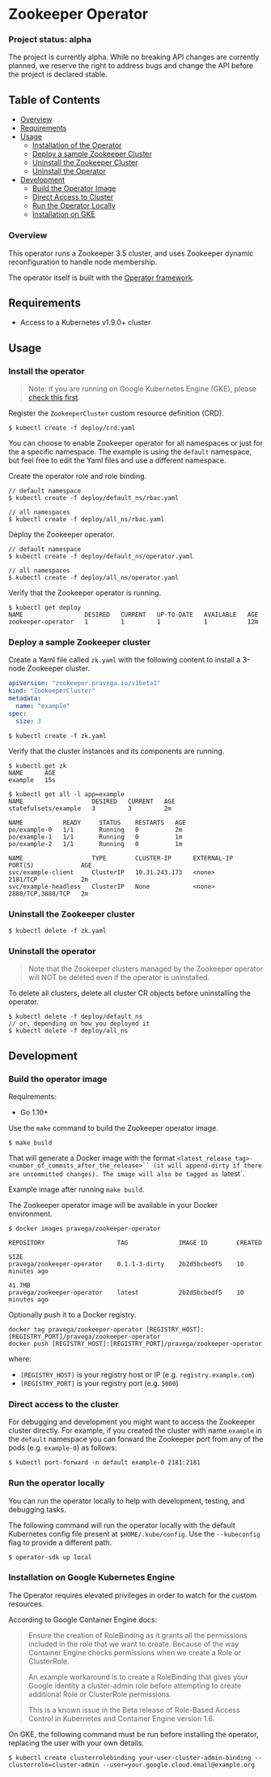 # Zookeeper Operator

### Project status: alpha

The project is currently alpha. While no breaking API changes are currently planned, we reserve the right to address bugs and change the API before the project is declared stable.

## Table of Contents

 * [Overview](#overview)
 * [Requirements](#requirements)
 * [Usage](#usage)    
    * [Installation of the Operator](#install-the-operator)
    * [Deploy a sample Zookeeper Cluster](#deploy-a-sample-zookeeper-cluster)
    * [Uninstall the Zookeeper Cluster](#uninstall-the-zookeeper-cluster)
    * [Uninstall the Operator](#uninstall-the-operator)
 * [Development](#development)
    * [Build the Operator Image](#build-the-operator-image)
    * [Direct Access to Cluster](#direct-access-to-the-cluster)
    * [Run the Operator Locally](#run-the-operator-locally)
    * [Installation on GKE](#installation-on-google-kubernetes-engine)



### Overview

This operator runs a Zookeeper 3.5 cluster, and uses Zookeeper dynamic reconfiguration to handle node membership.

The operator itself is built with the [Operator framework](https://github.com/operator-framework/operator-sdk).

## Requirements

- Access to a Kubernetes v1.9.0+ cluster

## Usage

### Install the operator

> Note: if you are running on Google Kubernetes Engine (GKE), please [check this first](#installation-on-google-kubernetes-engine).

Register the `ZookeeperCluster` custom resource definition (CRD).

```
$ kubectl create -f deploy/crd.yaml
```

You can choose to enable Zookeeper operator for all namespaces or just for the a specific namespace. The example is using the `default` namespace, but feel free to edit the Yaml files and use a different namespace.

Create the operator role and role binding.

```
// default namespace
$ kubectl create -f deploy/default_ns/rbac.yaml

// all namespaces
$ kubectl create -f deploy/all_ns/rbac.yaml
```

Deploy the Zookeeper operator.

```
// default namespace
$ kubectl create -f deploy/default_ns/operator.yaml

// all namespaces
$ kubectl create -f deploy/all_ns/operator.yaml
```

Verify that the Zookeeper operator is running.

```
$ kubectl get deploy
NAME                 DESIRED   CURRENT   UP-TO-DATE   AVAILABLE   AGE
zookeeper-operator   1         1         1            1           12m
```

### Deploy a sample Zookeeper cluster

Create a Yaml file called `zk.yaml` with the following content to install a 3-node Zookeeper cluster.

```yaml
apiVersion: "zookeeper.pravega.io/v1beta1"
kind: "ZookeeperCluster"
metadata:
  name: "example"
spec:
  size: 3
```

```
$ kubectl create -f zk.yaml
```

Verify that the cluster instances and its components are running.

```
$ kubectl get zk
NAME      AGE
example   15s
```

```
$ kubectl get all -l app=example
NAME                   DESIRED   CURRENT   AGE
statefulsets/example   3         3         2m

NAME           READY     STATUS    RESTARTS   AGE
po/example-0   1/1       Running   0          2m
po/example-1   1/1       Running   0          1m
po/example-2   1/1       Running   0          1m

NAME                   TYPE        CLUSTER-IP      EXTERNAL-IP   PORT(S)             AGE
svc/example-client     ClusterIP   10.31.243.173   <none>        2181/TCP            2m
svc/example-headless   ClusterIP   None            <none>        2888/TCP,3888/TCP   2m
```

### Uninstall the Zookeeper cluster

```
$ kubectl delete -f zk.yaml
```

### Uninstall the operator

> Note that the Zookeeper clusters managed by the Zookeeper operator will NOT be deleted even if the operator is uninstalled.

To delete all clusters, delete all cluster CR objects before uninstalling the operator.

```
$ kubectl delete -f deploy/default_ns
// or, depending on how you deployed it
$ kubectl delete -f deploy/all_ns
```

## Development

### Build the operator image

Requirements:
  - Go 1.10+

Use the `make` command to build the Zookeeper operator image.

```
$ make build
```
That will generate a Docker image with the format
`<latest_release_tag>-<number_of_commits_after_the_release>`` (it will append-dirty if there are uncommitted changes). The image will also be tagged as `latest`.

Example image after running `make build`.

The Zookeeper operator image will be available in your Docker environment.

```
$ docker images pravega/zookeeper-operator

REPOSITORY                    TAG              IMAGE ID        CREATED     

SIZE                                                                                                                       
pravega/zookeeper-operator    0.1.1-3-dirty    2b2d5bcbedf5    10 minutes ago      

41.7MB                                                                                                                                
pravega/zookeeper-operator    latest           2b2d5bcbedf5    10 minutes ago

```
Optionally push it to a Docker registry.

```
docker tag pravega/zookeeper-operator [REGISTRY_HOST]:[REGISTRY_PORT]/pravega/zookeeper-operator
docker push [REGISTRY_HOST]:[REGISTRY_PORT]/pravega/zookeeper-operator
```

where:

- `[REGISTRY_HOST]` is your registry host or IP (e.g. `registry.example.com`)
- `[REGISTRY_PORT]` is your registry port (e.g. `5000`)

### Direct access to the cluster

For debugging and development you might want to access the Zookeeper cluster directly. For example, if you created the cluster with name `example` in the `default` namespace you can forward the Zookeeper port from any of the pods (e.g. `example-0`) as follows:

```
$ kubectl port-forward -n default example-0 2181:2181
```

### Run the operator locally

You can run the operator locally to help with development, testing, and debugging tasks.

The following command will run the operator locally with the default Kubernetes config file present at `$HOME/.kube/config`. Use the `--kubeconfig` flag to provide a different path.

```
$ operator-sdk up local
```

### Installation on Google Kubernetes Engine

The Operator requires elevated privileges in order to watch for the custom resources.

According to Google Container Engine docs:

> Ensure the creation of RoleBinding as it grants all the permissions included in the role that we want to create. Because of the way Container Engine checks permissions when we create a Role or ClusterRole.
>
> An example workaround is to create a RoleBinding that gives your Google identity a cluster-admin role before attempting to create additional Role or ClusterRole permissions.
>
> This is a known issue in the Beta release of Role-Based Access Control in Kubernetes and Container Engine version 1.6.

On GKE, the following command must be run before installing the operator, replacing the user with your own details.

```
$ kubectl create clusterrolebinding your-user-cluster-admin-binding --clusterrole=cluster-admin --user=your.google.cloud.email@example.org
```
